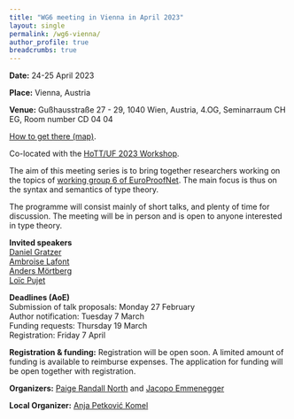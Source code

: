```yaml
---
title: "WG6 meeting in Vienna in April 2023"
layout: single
permalink: /wg6-vienna/
author_profile: true
breadcrumbs: true
---
```


**Date:** 24-25 April 2023

**Place:** Vienna, Austria

**Venue:** Gußhausstraße 27 - 29, 1040 Wien, Austria,
4.OG, Seminarraum CH EG, Room number CD 04 04

[How to get there (map)](venue.png).

Co-located with the [HoTT/UF 2023 Workshop](https://hott-uf.github.io/2023/).

The aim of this meeting series is to bring together researchers working on the topics of [working group 6 of EuroProofNet](https://europroofnet.github.io/wg6/). The main focus is thus on the syntax and semantics of type theory.

The programme will consist mainly of short talks, and plenty of time for discussion. The meeting will be in person and is open to anyone interested in type theory.


**Invited speakers**  
[Daniel Gratzer](https://jozefg.github.io/)  
[Ambroise Lafont](https://amblafont.github.io/)  
[Anders Mörtberg](https://staff.math.su.se/anders.mortberg/)  
[Loïc Pujet](https://pujet.fr/)  


**Deadlines (AoE)**  
Submission of talk proposals: Monday 27 February  
Author notification: Tuesday 7 March  
Funding requests: Thursday 19 March  
Registration: Friday 7 April  

**Registration & funding:** Registration will be open soon. A limited amount of funding is available to reimburse expenses. The application for funding will be open together with registration.

**Organizers:** [Paige Randall North](https://paigenorth.github.io/) and [Jacopo Emmenegger](https://jacopoemmenegger.wordpress.com/)

**Local Organizer:** [Anja Petković Komel](https://anjapetkovic.com/)
